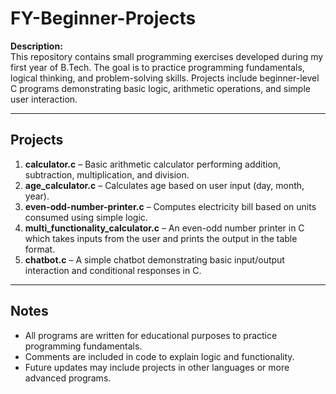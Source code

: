 # FY-Beginner-Projects

**Description:**  
This repository contains small programming exercises developed during my first year of B.Tech. The goal is to practice programming fundamentals, logical thinking, and problem-solving skills. Projects include beginner-level C programs demonstrating basic logic, arithmetic operations, and simple user interaction.

---

## Projects

1. **calculator.c** – Basic arithmetic calculator performing addition, subtraction, multiplication, and division.  
2. **age_calculator.c** – Calculates age based on user input (day, month, year).  
3. **even-odd-number-printer.c** – Computes electricity bill based on units consumed using simple logic.  
4. **multi_functionality_calculator.c** – An even-odd number printer in C which takes inputs from the user and prints the output in the table format. 
5. **chatbot.c** – A simple chatbot demonstrating basic input/output interaction and conditional responses in C.

---

## Notes
- All programs are written for educational purposes to practice programming fundamentals.  
- Comments are included in code to explain logic and functionality.  
- Future updates may include projects in other languages or more advanced programs.
